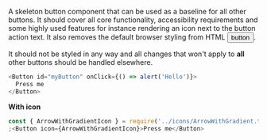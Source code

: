 A skeleton button component that can be used as a baseline for all other buttons. It should cover all core functionality, accessibility requirements and some highly used features for instance rendering an icon next to the button action text. It also removes the default browser styling from HTML <button>button</button>.

It should not be styled in any way and all changes that won't apply to **all** other buttons should be handled elsewhere.

```js
<Button id="myButton" onClick={() => alert('Hello')}>
  Press me
</Button>
```

**With icon**

```js
const { ArrowWithGradientIcon } = require('../icons/ArrowWithGradient.tsx')
;<Button icon={ArrowWithGradientIcon}>Press me</Button>
```
